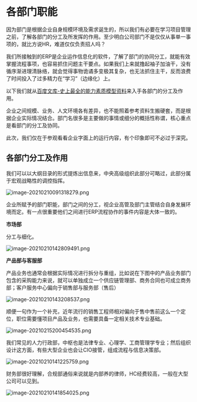 # 各部门职能

因为部门是根据企业自身规模环境及需求诞生的，所以我们有必要在学习项目管理之前，了解各部门的分工及所发挥的作用。至少明白公司部门不是仅仅从事单一事项的，就比方说HR，难道仅仅负责招人吗？

我们所接触到的ERP是企业运作信息化的软件，了解了部门的协同分工，就能有效掌握流程事项，也容易抓住问题主干要点。如果我们上来就撸起袖子加油干，没有循序渐进理清脉络，就会觉得事物诡谲多变极其复杂，也无法抓住主干，反而浪费了时间投入了过多精力在“学习”（边缘化）上。

以下我们就从[百度文库-史上最全的能力素质模型资料](https://wenku.baidu.com/view/95edf92c3169a4517723a3bf.html)来入手各部门的分工及作用。

企业之间规模、业务、人文环境各有差异，也不能照着参考资料生搬硬套，而是根据企业实际情况结合。部门名很多是主要做的事情或细分的概括性称谓，核心重点是看部门的分工及协同。

此次，我们仅在于参观看看企业字面上的运行内容，有个印象即可不必过于深究。

## 各部门分工及作用

我们可以以大纲目录的形式提炼出信息来，中央高级组织此部分可略过，此部分属于宏观战略性的调控指挥。

![image-20210210091318279.png](https://i.loli.net/2021/02/10/jg5u1LQePtom7nR.png)

企业所赋予的部门职能，部门之间的分工，视企业高管及部门主管结合自身发展环境而定。有一点很重要他们之间进行ERP流程协作的事件内容是大体一致的。

**市场部**

分工与细化。

![image-20210210142809491.png](https://i.loli.net/2021/02/10/WcqaCYnPVt68rTX.png)

**产品部与客服部**

产品业务也通常会根据实际情况进行拆分与重组，比如说在下图中的产品业务部门包含的采购能力来说，就可以单独成立一个供应链管理部、商务合同也可成立商务部；客户服务中心偏向于销售部与服务部（售后）

![image-20210210143208537.png](https://i.loli.net/2021/02/10/Kd6MV4fnGE5ePu7.png)

顺便一句作为一个补充，近年流行的销售工程师相对偏向于售中售前这么一个定位，职位需要懂项目产品及业务，也需要具备一定相关技术专业基础。

![image-20210215200454535.png](https://i.loli.net/2021/02/15/WUpFSbYy3jId4tm.png)



我们常见的人力行政部，中枢也是法律专业、心理学、工商管理学专业；然后组织设计这方面，有些大型企业也会让CIO接管，组成流程与信息决策部。

![image-20210210141225759.png](https://i.loli.net/2021/02/10/7KHpsX81qPkMOc2.png)

财务部很好理解，合规部通俗来说就是内部养的律师，HC经费较高，一般在大型公司可以见到。

![image-20210210141854025.png](https://i.loli.net/2021/02/10/lthcjVaM8IOLQBm.png)

